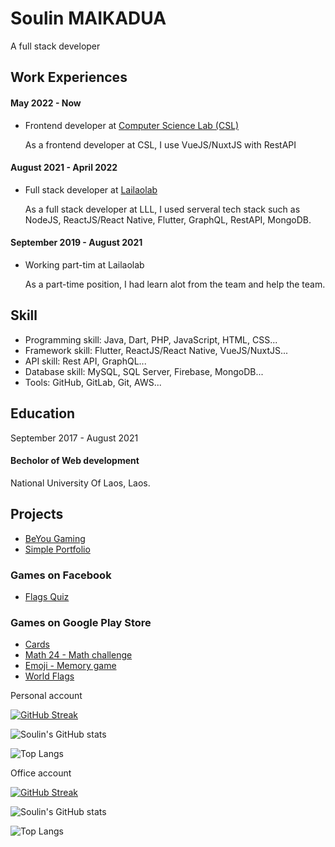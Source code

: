 # Soulin MAIKADUA
A full stack developer


## Work Experiences

#### May 2022 - Now
- Frontend developer at [Computer Science Lab (CSL)](https://techcsl.com)

  As a frontend developer at CSL, I use VueJS/NuxtJS with RestAPI
  
#### August 2021 - April 2022
- Full stack developer at [Lailaolab](https://lailaolab.com)

  As a full stack developer at LLL, I used serveral tech stack such as NodeJS, ReactJS/React Native, Flutter, GraphQL, RestAPI, MongoDB.
  
#### September 2019 - August 2021
- Working part-tim at Lailaolab

  As a part-time position, I had learn alot from the team and help the team.

## Skill
- Programming skill: Java, Dart, PHP, JavaScript, HTML, CSS...
- Framework skill: Flutter, ReactJS/React Native, VueJS/NuxtJS...
- API skill: Rest API, GraphQL...
- Database skill: MySQL, SQL Server, Firebase, MongoDB...
- Tools: GitHub, GitLab, Git, AWS...

## Education
September 2017 - August 2021
#### Becholor of Web development
National University Of Laos, Laos.

## Projects
- [BeYou Gaming](https://beyougaming.com)
- [Simple Portfolio](https://soulinmaikadua.github.io)

### Games on Facebook
- [Flags Quiz](https://fb.gg/play/flags_quiz)

### Games on Google Play Store
- [Cards](https://play.google.com/store/apps/details?id=com.sou.dev3.cards)
- [Math 24 - Math challenge](https://play.google.com/store/apps/details?id=com.beyou.math24)
- [Emoji - Memory game](https://play.google.com/store/apps/details?id=com.beyou.emoji)
- [World Flags](https://play.google.com/store/apps/details?id=com.beyou.worldflags)

Personal account

[![GitHub Streak](https://streak-stats.demolab.com?user=soulinmaikadua)](https://git.io/streak-stats)

![Soulin's GitHub stats](https://github-readme-stats.vercel.app/api?username=soulinmaikadua&show_icons=true&theme=transparent)

![Top Langs](https://github-readme-stats.vercel.app/api/top-langs/?username=soulinmaikadua&layout=compact)

Office account

[![GitHub Streak](https://streak-stats.demolab.com?user=soulincsl)](https://git.io/streak-stats)

![Soulin's GitHub stats](https://github-readme-stats.vercel.app/api?username=soulincsl&show_icons=true&theme=transparent)

![Top Langs](https://github-readme-stats.vercel.app/api/top-langs/?username=soulincsl&layout=compact)




